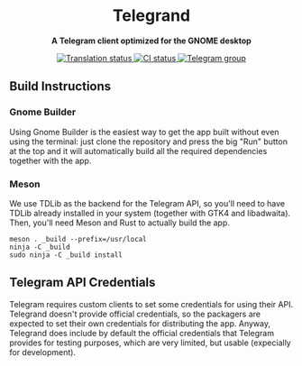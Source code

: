 <h1 align="center">
  Telegrand
</h1>

<p align="center"><strong>A Telegram client optimized for the GNOME desktop</strong></p>

<p align="center">
  <a href="https://hosted.weblate.org/engage/telegrand/">
    <img src="https://hosted.weblate.org/widgets/telegrand/-/telegrand/svg-badge.svg" alt="Translation status" />
  </a>
  <a href="https://github.com/melix99/telegrand/actions/workflows/ci.yml">
    <img src="https://github.com/melix99/telegrand/actions/workflows/ci.yml/badge.svg" alt="CI status"/>
  </a>
  <a href="https://t.me/telegrandchat">
    <img src="https://img.shields.io/static/v1?label=Chat&message=@telegrandchat&color=blue&logo=telegram" alt="Telegram group">
  </a>
</p>

<!--
<p align="center">
  <img src="data/resources/screenshots/screenshot1.png" alt="Preview"/>
</p>
-->

## Build Instructions

### Gnome Builder

Using Gnome Builder is the easiest way to get the app built without even using the terminal: just clone the repository and press the big "Run" button at the top and it will automatically build all the required dependencies together with the app.

### Meson

We use TDLib as the backend for the Telegram API, so you'll need to have TDLib already installed in your system (together with GTK4 and libadwaita). Then, you'll need Meson and Rust to actually build the app.

```shell
meson . _build --prefix=/usr/local
ninja -C _build
sudo ninja -C _build install
```

## Telegram API Credentials

Telegram requires custom clients to set some credentials for using their API. Telegrand doesn't provide official credentials, so the packagers are expected to set their own credentials for distributing the app. Anyway, Telegrand does include by default the official credentials that Telegram provides for testing purposes, which are very limited, but usable (expecially for development).
